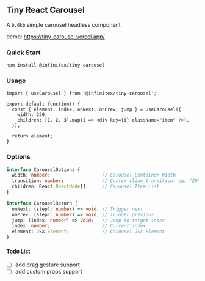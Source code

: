 ## Tiny React Carousel

A `0.6kb` simple carousel headless component

demo: https://tiny-carousel.vercel.app/

### Quick Start

```sh
npm install @infinitex/tiny-carousel
```

### Usage

```tsx
import { useCarousel } from '@infinitex/tiny-carousel';

export default function() {
  const { element, index, onNext, onPrev, jump } = useCarousel({
    width: 250,
    children: [1, 2, 3].map(i => <div key={i} className="item" />),
  });

  return element;
}
```

### Options

```ts
interface CarouselOptions {
  width: number;                   // Carousel Container Width
  transition: number;              // Custom slide transition. eg: "200ms ease"
  children: React.ReactNode[];     // Carousel Item List
}

interface CarouselReturn {
  onNext: (step?: number) => void; // Trigger next
  onPrev: (step?: number) => void; // Trigger previous
  jump: (index: number) => void;   // Jump to target index
  index: number;                   // Current index
  element: JSX.Element;            // Carousel JSX Element
}
```

#### Todo List

- [ ] add drag gesture support
- [ ] add custom props support